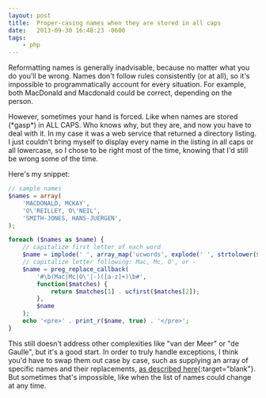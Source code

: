 ```yaml
---
layout: post
title:  Proper-casing names when they are stored in all caps
date:   2013-09-30 16:48:23 -0600
tags:
    - php
---
```


Reformatting names is generally inadvisable, because no matter what you do you'll be wrong. Names don't follow rules consistently (or at all), so it's impossible to programmatically account for every situation. For example, both MacDonald and Macdonald could be correct, depending on the person.

However, sometimes your hand is forced. Like when names are stored (\*gasp\*) in ALL CAPS. Who knows why, but they are, and now you have to deal with it. In my case it was a web service that returned a directory listing. I just couldn't bring myself to display every name in the listing in all caps or all lowercase, so I chose to be right most of the time, knowing that I'd still be wrong some of the time.

Here's my snippet:

```php
// sample names
$names = array(
    'MACDONALD, MCKAY',
    'O\'REILLEY, O\'NEIL',
    'SMITH-JONES, HANS-JUERGEN',
);

foreach ($names as $name) {
    // capitalize first letter of each word
    $name = implode(' ', array_map('ucwords', explode(' ', strtolower($name))));
    // capitalize letter following: Mac, Mc, O', or -
    $name = preg_replace_callback(
        '#\b(Mac|Mc|O\'|-)([a-z]+)\b#', 
        function($matches) {
            return $matches[1] . ucfirst($matches[2]);
        }, 
        $name
    );
    echo '<pre>' . print_r($name, true) . '</pre>'; 
}
```

This still doesn't address other complexities like "van der Meer" or "de Gaulle", but it's a good start. In order to truly handle exceptions, I think you'd have to swap them out case by case, such as supplying an array of specific names and their replacements, [as described here](http://stackoverflow.com/questions/11529213/given-upper-case-names-transform-to-proper-case-handling-ohara-mcdonald/11532427#11532427){:target="blank"}. But sometimes that's impossible, like when the list of names could change at any time.
